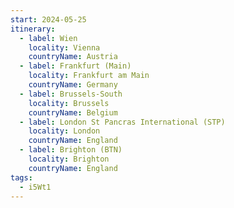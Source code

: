 ```yaml
---
start: 2024-05-25
itinerary:
  - label: Wien
    locality: Vienna
    countryName: Austria
  - label: Frankfurt (Main)
    locality: Frankfurt am Main
    countryName: Germany
  - label: Brussels-South
    locality: Brussels
    countryName: Belgium
  - label: London St Pancras International (STP)
    locality: London
    countryName: England
  - label: Brighton (BTN)
    locality: Brighton
    countryName: England
tags:
  - i5Wt1
---
```

